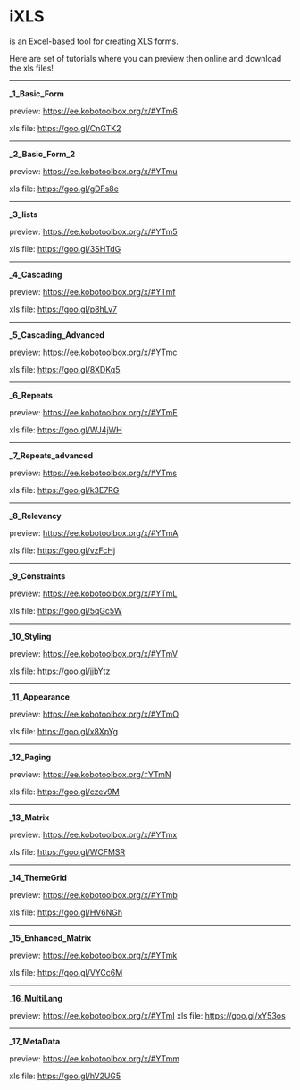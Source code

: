 # iXLS
is an Excel-based tool for creating XLS forms.

Here are set of tutorials where you can preview then online and download the xls files!

---------------------------------------------

**_1_Basic_Form**

preview: https://ee.kobotoolbox.org/x/#YTm6 

xls file: https://goo.gl/CnGTK2 

---------------------------------------------

**_2_Basic_Form_2**

preview: https://ee.kobotoolbox.org/x/#YTmu

xls file: https://goo.gl/gDFs8e

---------------------------------------------

**_3_lists**

preview: https://ee.kobotoolbox.org/x/#YTm5

xls file: https://goo.gl/3SHTdG

---------------------------------------------

**_4_Cascading**

preview: https://ee.kobotoolbox.org/x/#YTmf

xls file: https://goo.gl/p8hLv7

---------------------------------------------

**_5_Cascading_Advanced**

preview: https://ee.kobotoolbox.org/x/#YTmc

xls file: https://goo.gl/8XDKq5

---------------------------------------------

**_6_Repeats**

preview: https://ee.kobotoolbox.org/x/#YTmE

xls file: https://goo.gl/WJ4jWH

---------------------------------------------

**_7_Repeats_advanced**

preview: https://ee.kobotoolbox.org/x/#YTms

xls file: https://goo.gl/k3E7RG

---------------------------------------------

**_8_Relevancy**

preview: https://ee.kobotoolbox.org/x/#YTmA

xls file: https://goo.gl/vzFcHj

---------------------------------------------

**_9_Constraints**

preview: https://ee.kobotoolbox.org/x/#YTmL

xls file: https://goo.gl/5qGc5W

---------------------------------------------

**_10_Styling**

preview: https://ee.kobotoolbox.org/x/#YTmV

xls file: https://goo.gl/jjbYtz 

---------------------------------------------

**_11_Appearance**

preview: https://ee.kobotoolbox.org/x/#YTmO

xls file: https://goo.gl/x8XpYg

---------------------------------------------

**_12_Paging**

preview: https://ee.kobotoolbox.org/::YTmN

xls file: https://goo.gl/czev9M

---------------------------------------------

**_13_Matrix**

preview: https://ee.kobotoolbox.org/x/#YTmx

xls file: https://goo.gl/WCFMSR

---------------------------------------------

**_14_ThemeGrid**

preview: https://ee.kobotoolbox.org/x/#YTmb

xls file: https://goo.gl/HV6NGh

---------------------------------------------

**_15_Enhanced_Matrix**

preview: https://ee.kobotoolbox.org/x/#YTmk

xls file: https://goo.gl/VYCc6M

---------------------------------------------

**_16_MultiLang**

preview: https://ee.kobotoolbox.org/x/#YTmI
xls file: https://goo.gl/xY53os

---------------------------------------------

**_17_MetaData**

preview: https://ee.kobotoolbox.org/x/#YTmm

xls file: https://goo.gl/hV2UG5
